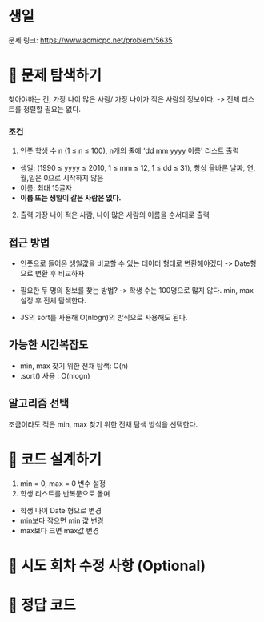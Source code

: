 # 생일

문제 링크: https://www.acmicpc.net/problem/5635

# 📌 문제 탐색하기

찾아야하는 건, 가장 나이 많은 사람/ 가장 나이가 적은 사람의 정보이다. -> 전체 리스트를 정렬할 필요는 없다.

### 조건

1. 인풋
   학생 수 n (1 ≤ n ≤ 100), n개의 줄에 'dd mm yyyy 이름' 리스트 출력

- 생일: (1990 ≤ yyyy ≤ 2010, 1 ≤ mm ≤ 12, 1 ≤ dd ≤ 31), 항상 올바른 날짜, 연,월,일은 0으로 시작하지 않음
- 이름: 최대 15글자
- **이름 또는 생일이 같은 사람은 없다.**

2. 출력
   가장 나이 적은 사람, 나이 많은 사람의 이름을 순서대로 출력

## 접근 방법

- 인풋으로 들어온 생일값을 비교할 수 있는 데이터 형태로 변환해야겠다 -> Date형으로 변환 후 비교하자
- 필요한 두 명의 정보를 찾는 방법? -> 학생 수는 100명으로 많지 않다. min, max 설정 후 전체 탐색한다.

- JS의 sort를 사용해 O(nlogn)의 방식으로 사용해도 된다.

## 가능한 시간복잡도

- min, max 찾기 위한 전채 탐색: O(n)
- .sort() 사용 : O(nlogn)

## 알고리즘 선택

조금이라도 적은 min, max 찾기 위한 전채 탐색 방식을 선택한다.

# 📌 코드 설계하기

1. min = 0, max = 0 변수 설정
2. 학생 리스트를 반복문으로 돌며

- 학생 나이 Date 형으로 변경
- min보다 작으면 min 값 변경
- max보다 크면 max값 변경

# 📌 시도 회차 수정 사항 (Optional)

# 📌 정답 코드
